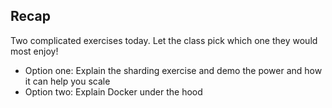 ## Recap

Two complicated exercises today. Let the class pick which one they would most enjoy!

- Option one: Explain the sharding exercise and demo the power and how it can help you scale
- Option two: Explain Docker under the hood
